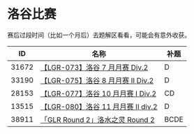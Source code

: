 # 洛谷比赛

赛后过段时间（比如一个月后）去题解区看看，可能会有意外收获。

|ID|名称|补题|
|---|---|---|
|31672|[【LGR-073】洛谷 7 月月赛 Div.2](https://www.luogu.com.cn/contest/31672)|D|
|33190|[【LGR-075】洛谷 8 月月赛 II Div.2](https://www.luogu.com.cn/contest/33190)|D|
|28153|[【LGR-077】洛谷 10 月月赛 I Div.2](https://www.luogu.com.cn/contest/28153)|CD|
|13515|[【LGR-080】洛谷 11 月月赛 II div.2](https://www.luogu.com.cn/contest/13515)|D|
|38911|[「GLR Round 2」洛水之灵 Round 2](https://www.luogu.com.cn/contest/38911)|BCDE|
